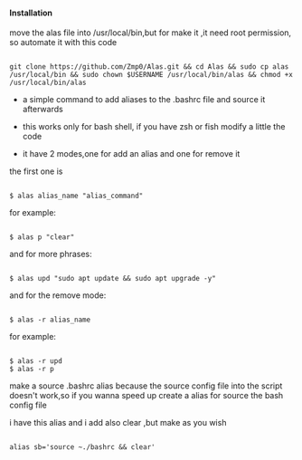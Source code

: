 #### Installation

move the alas file into /usr/local/bin,but for make it ,it need root permission, so automate it with this code

```

git clone https://github.com/Zmp0/Alas.git && cd Alas && sudo cp alas /usr/local/bin && sudo chown $USERNAME /usr/local/bin/alas && chmod +x /usr/local/bin/alas

```

- a simple command to add aliases to the .bashrc file and source it afterwards

- this works only for bash shell, if you have zsh or fish modify a little the code 

- it have 2 modes,one for add an alias and one for remove it


the first one is 

```

$ alas alias_name "alias_command"

```

for example:

```

$ alas p "clear"

```

and for more phrases:

```

$ alas upd "sudo apt update && sudo apt upgrade -y"

```

and for the remove mode:

```

$ alas -r alias_name

```

for example: 

```

$ alas -r upd 
$ alas -r p

```

make a source .bashrc alias because the source config file into the script doesn't work,so if you wanna speed up create a alias for source the bash config file

i have this alias and i add also clear ,but make as you wish 

```

alias sb='source ~./bashrc && clear'

```
